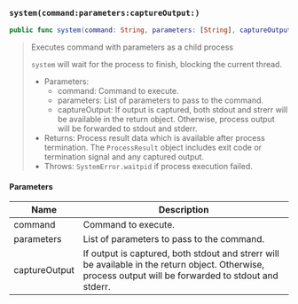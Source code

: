 ### `system(command:parameters:captureOutput:)`

```swift
public func system(command: String, parameters: [String], captureOutput: Bool = false) throws -> ProcessResult
```

> Executes command with parameters as a child process
>
> `system` will wait for the process to finish, blocking the current thread.
>
> - Parameters:
>   - command: Command to execute.
>   - parameters: List of parameters to pass to the command.
>   - captureOutput: If output is captured, both stdout and strerr will be available in
>     the return object. Otherwise, process output will be forwarded to stdout and stderr.
> - Returns: Process result data which is available after process termination.
>   The `ProcessResult` object includes exit code or termination signal and any captured output.
> - Throws: `SystemError.waitpid` if process execution failed.

#### Parameters

| Name | Description |
| ---- | ----------- |
| command | Command to execute. |
| parameters | List of parameters to pass to the command. |
| captureOutput | If output is captured, both stdout and strerr will be available in the return object. Otherwise, process output will be forwarded to stdout and stderr. |